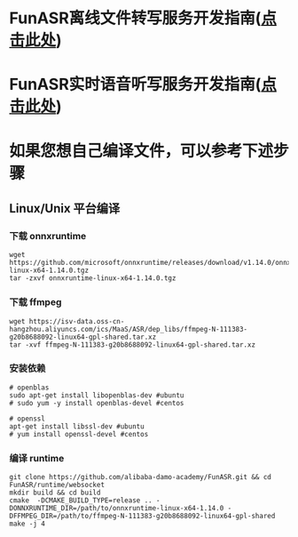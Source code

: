 # FunASR离线文件转写服务开发指南([点击此处](../docs/SDK_advanced_guide_offline_zh.md))

# FunASR实时语音听写服务开发指南([点击此处](../docs/SDK_advanced_guide_online_zh.md))

# 如果您想自己编译文件，可以参考下述步骤
## Linux/Unix 平台编译
### 下载 onnxruntime
```shell
wget https://github.com/microsoft/onnxruntime/releases/download/v1.14.0/onnxruntime-linux-x64-1.14.0.tgz
tar -zxvf onnxruntime-linux-x64-1.14.0.tgz
```

### 下载 ffmpeg
```shell
wget https://isv-data.oss-cn-hangzhou.aliyuncs.com/ics/MaaS/ASR/dep_libs/ffmpeg-N-111383-g20b8688092-linux64-gpl-shared.tar.xz
tar -xvf ffmpeg-N-111383-g20b8688092-linux64-gpl-shared.tar.xz
```

### 安装依赖
```shell
# openblas
sudo apt-get install libopenblas-dev #ubuntu
# sudo yum -y install openblas-devel #centos

# openssl
apt-get install libssl-dev #ubuntu 
# yum install openssl-devel #centos
```

### 编译 runtime

```shell
git clone https://github.com/alibaba-damo-academy/FunASR.git && cd FunASR/runtime/websocket
mkdir build && cd build
cmake  -DCMAKE_BUILD_TYPE=release .. -DONNXRUNTIME_DIR=/path/to/onnxruntime-linux-x64-1.14.0 -DFFMPEG_DIR=/path/to/ffmpeg-N-111383-g20b8688092-linux64-gpl-shared
make -j 4
```